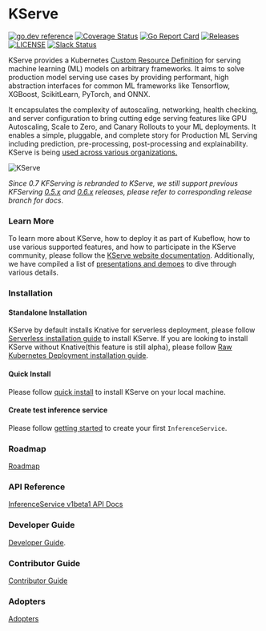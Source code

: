 # KServe
[![go.dev reference](https://img.shields.io/badge/go.dev-reference-007d9c?logo=go&logoColor=white)](https://pkg.go.dev/github.com/kserve/kserve)
[![Coverage Status](https://coveralls.io/repos/github/kserve/kserve/badge.svg?branch=master)](https://coveralls.io/github/kserve/kserve?branch=master)
[![Go Report Card](https://goreportcard.com/badge/github.com/kserve/kserve)](https://goreportcard.com/report/github.com/kserve/kserve)
[![Releases](https://img.shields.io/github/release-pre/kserve/kserve.svg?sort=semver)](https://github.com/kserve/kserve/releases)
[![LICENSE](https://img.shields.io/github/license/kserve/kserve.svg)](https://github.com/kserve/kserve/blob/master/LICENSE)
[![Slack Status](https://img.shields.io/badge/slack-join_chat-white.svg?logo=slack&style=social)](https://kubeflow.slack.com/join/shared_invite/zt-cpr020z4-PfcAue_2nw67~iIDy7maAQ)

KServe provides a Kubernetes [Custom Resource Definition](https://kubernetes.io/docs/concepts/extend-kubernetes/api-extension/custom-resources/) for serving machine learning (ML) models on arbitrary frameworks. It aims to solve production model serving use cases by providing performant, high abstraction interfaces for common ML frameworks like Tensorflow, XGBoost, ScikitLearn, PyTorch, and ONNX.

It encapsulates the complexity of autoscaling, networking, health checking, and server configuration to bring cutting edge serving features like GPU Autoscaling, Scale to Zero, and Canary Rollouts to your ML deployments. It enables a simple, pluggable, and complete story for Production ML Serving including prediction, pre-processing, post-processing and explainability. KServe is being [used across various organizations.](https://kserve.github.io/website/community/adopters/)

![KServe](/docs/diagrams/kserve.png)


_Since 0.7 KFServing is rebranded to KServe, we still support previous KFServing [0.5.x](https://github.com/kserve/kserve/tree/release-0.5) and 
[0.6.x](https://github.com/kserve/kserve/tree/release-0.6) releases, please refer to corresponding release branch for docs_.


### Learn More
To learn more about KServe, how to deploy it as part of Kubeflow, how to use various supported features, and how to participate in the KServe community, 
please follow the [KServe website documentation](https://kserve.github.io/website). 
Additionally, we have compiled a list of [presentations and demoes](/docs/PRESENTATIONS.md) to dive through various details.

### Installation

#### Standalone Installation
KServe by default installs Knative for serverless deployment, please follow [Serverless installation guide](https://kserve.github.io/website/admin/serverless) to
install KServe. If you are looking to install KServe without Knative(this feature is still alpha), please follow [Raw Kubernetes Deployment installation guide](https://kserve.github.io/website/admin/kubernetes_deployment).

#### Quick Install
Please follow [quick install](https://kserve.github.io/website/get_started) to install KServe on your local machine.

#### Create test inference service

Please follow [getting started](https://kserve.github.io/website/get_started/first_isvc) to create your first `InferenceService`.

### Roadmap
[Roadmap](./ROADMAP.md)

### API Reference
[InferenceService v1beta1 API Docs](https://kserve.github.io/website/reference/api)

### Developer Guide
[Developer Guide](https://kserve.github.io/website/developer/developer/).

### Contributor Guide
[Contributor Guide](./CONTRIBUTING.md)

### Adopters
[Adopters](https://kserve.github.io/website/community/adopters/)
